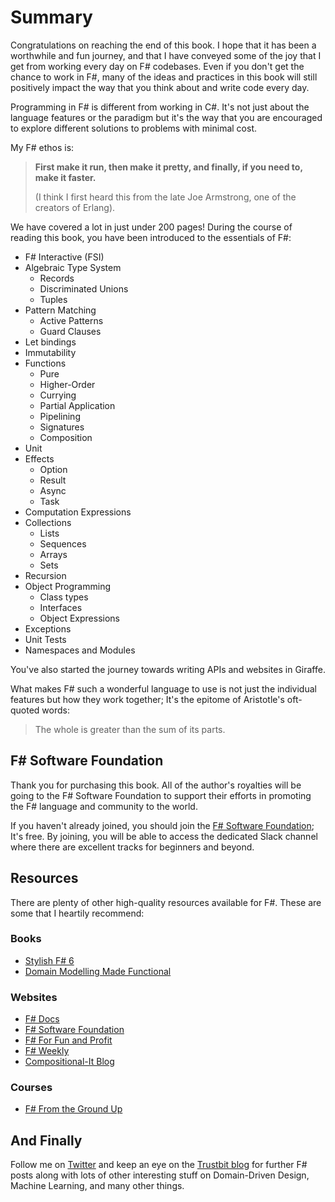 # Summary

Congratulations on reaching the end of this book. I hope that it has been a worthwhile and fun journey, and that I have conveyed some of the joy that I get from working every day on F# codebases. Even if you don't get the chance to work in F#, many of the ideas and practices in this book will still positively impact the way that you think about and write code every day.

Programming in F# is different from working in C#. It's not just about the language features or the paradigm but it's the way that you are encouraged to explore different solutions to problems with minimal cost.

My F# ethos is:

> **First make it run, then make it pretty, and finally, if you need to, make it faster.**
>
> (I think I first heard this from the late Joe Armstrong, one of the creators of Erlang).

We have covered a lot in just under 200 pages! During the course of reading this book, you have been introduced to the essentials of F#:

- F# Interactive (FSI)
- Algebraic Type System
  - Records
  - Discriminated Unions
  - Tuples
- Pattern Matching
  - Active Patterns
  - Guard Clauses
- Let bindings
- Immutability
- Functions
  - Pure
  - Higher-Order
  - Currying
  - Partial Application
  - Pipelining
  - Signatures
  - Composition
- Unit
- Effects
  - Option
  - Result
  - Async
  - Task
- Computation Expressions
- Collections
  - Lists
  - Sequences
  - Arrays
  - Sets
- Recursion
- Object Programming
  - Class types
  - Interfaces
  - Object Expressions
- Exceptions
- Unit Tests
- Namespaces and Modules

You've also started the journey towards writing APIs and websites in Giraffe.

What makes F# such a wonderful language to use is not just the individual features but how they work together; It's the epitome of Aristotle's oft-quoted words:

> The whole is greater than the sum of its parts.

## F# Software Foundation

Thank you for purchasing this book. All of the author's royalties will be going to the F# Software Foundation to support their efforts in promoting the F# language and community to the world.

If you haven't already joined, you should join the [F# Software Foundation](<https://foundation.fsharp.org/join>); It's free. By joining, you will be able to access the dedicated Slack channel where there are excellent tracks for beginners and beyond.

## Resources

There are plenty of other high-quality resources available for F#. These are some that I heartily recommend:

### Books

- [Stylish F# 6](<https://link.springer.com/book/10.1007/978-1-4842-7205-3>)
- [Domain Modelling Made Functional](<https://www.pragprog.com/titles/swdddf/domain-modeling-made-functional/>)

### Websites

- [F# Docs](<https://fsharp.github.io/fsharp-core-docs>)
- [F# Software Foundation](https://fsharp.org/)
- [F# For Fun and Profit](<https://fsharpforfunandprofit.com/>)
- [F# Weekly](<https://sergeytihon.com/category/f-weekly/>)
- [Compositional-It Blog](<https://www.compositional-it.com/news-blog/>)

### Courses

- [F# From the Ground Up](<https://www.udemy.com/course/fsharp-from-the-ground-up/>)

## And Finally

Follow me on [Twitter](<https://twitter.com/ijrussell>) and keep an eye on the [Trustbit blog](<https://www.softwarepark.cc/blog>) for further F# posts along with lots of other interesting stuff on Domain-Driven Design, Machine Learning, and many other things.